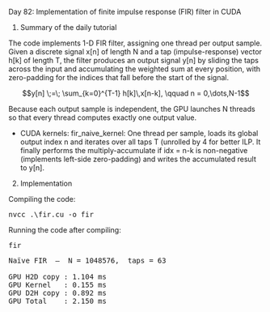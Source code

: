 Day 82: Implementation of finite impulse response (FIR) filter in CUDA

1) Summary of the daily tutorial

The code implements 1-D FIR filter, assigning one thread per output sample. Given a discrete signal x[n] of length N and a tap (impulse-response) vector h[k] of length T, the filter produces an output signal y[n] by sliding the taps across the input and accumulating the weighted sum at every position, with zero-padding for the indices that fall before the start of the signal.

```math
y[n] \;=\; \sum_{k=0}^{T-1} h[k]\,x[n-k], \qquad n = 0,\dots,N-1
```

Because each output sample is independent, the GPU launches N threads so that every thread computes exactly one output value.

- CUDA kernels:
	fir_naive_kernel: One thread per sample, loads its global output index n and iterates over all taps T (unrolled by 4 for better ILP. It finally performs the multiply-accumulate if idx = n-k is non-negative (implements left-side zero-padding) and writes the accumulated result to y[n].

2) Implementation

Compiling the code:

<pre>nvcc .\fir.cu -o fir</pre>

Running the code after compiling:

<pre>fir</pre>

<pre>Naïve FIR  —  N = 1048576,  taps = 63

GPU H2D copy : 1.104 ms
GPU Kernel   : 0.155 ms
GPU D2H copy : 0.892 ms
GPU Total    : 2.150 ms</pre>